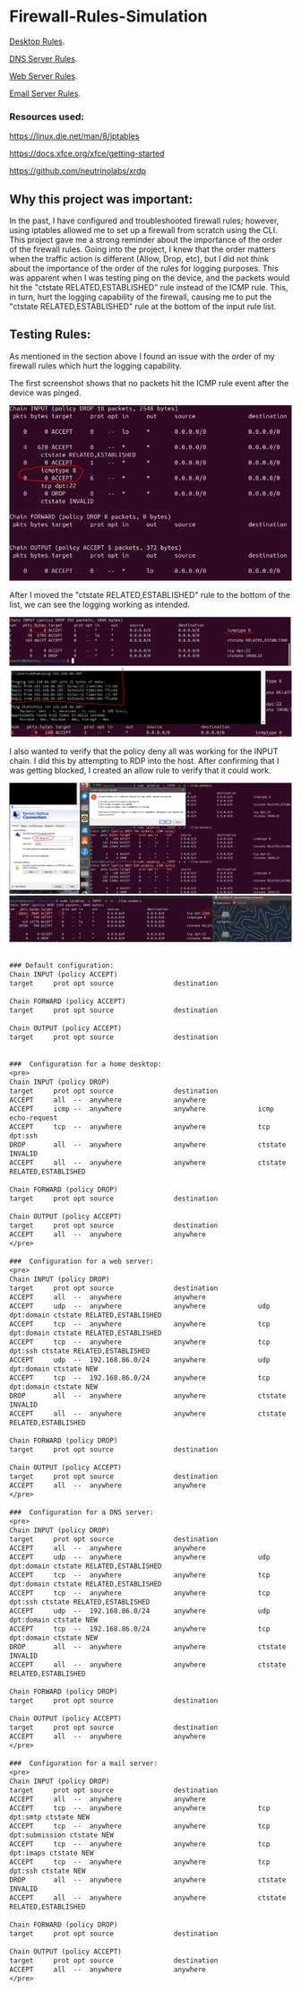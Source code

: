 
# Firewall-Rules-Simulation
[Desktop Rules](./desktop_rules.v4).

[DNS Server Rules](./dns_server_rules.v4).

[Web Server Rules](./web_server_rules.v4).

[Email Server Rules](./email_server.v4).


### Resources used:

https://linux.die.net/man/8/iptables

https://docs.xfce.org/xfce/getting-started

https://github.com/neutrinolabs/xrdp

## Why this project was important:

In the past, I have configured and troubleshooted firewall rules; however, using iptables allowed me to set up a firewall from scratch using the CLI. This project gave me a strong reminder about the importance of the order of the firewall rules. Going into the project, I knew that the order matters when the traffic action is different (Allow, Drop, etc), but I did not think about the importance of the order of the rules for logging purposes. This was apparent when I was testing ping on the device, and the packets would hit the "ctstate RELATED,ESTABLISHED" rule instead of the ICMP rule. This, in turn, hurt the logging capability of the firewall, causing me to put the  "ctstate RELATED,ESTABLISHED" rule at the bottom of the input rule list.




## Testing Rules:
As mentioned in the section above I found an issue with the order of my firewall rules which hurt the logging capability.

The first screenshot shows that no packets hit the ICMP rule event after the device was pinged.

![Ping Troubleshooting.PNG](./Ping_example_troubleshooting.PNG)



After I moved the  "ctstate RELATED,ESTABLISHED" rule to the bottom of the list, we can see the logging working as intended.

![Ping SC1.PNG](./ping_example_sc1.PNG)
![Ping SC2.PNG](./ping_example_sc2.PNG)



I also wanted to verify that the policy deny all was working for the INPUT chain. I did this by attempting to RDP into the host. After confirming that I was getting blocked, I created an allow rule to verify that it could work.

![RDP SC1.PNG](./RDP_example_sc1.PNG)
![RDP SC2.PNG](./RDP_example_sc2.PNG)





```

### Default configuration:
Chain INPUT (policy ACCEPT)
target     prot opt source               destination         

Chain FORWARD (policy ACCEPT)
target     prot opt source               destination         

Chain OUTPUT (policy ACCEPT)
target     prot opt source               destination


###  Configuration for a home desktop:
<pre>
Chain INPUT (policy DROP)
target     prot opt source               destination         
ACCEPT     all  --  anywhere             anywhere            
ACCEPT     icmp --  anywhere             anywhere             icmp echo-request
ACCEPT     tcp  --  anywhere             anywhere             tcp dpt:ssh
DROP       all  --  anywhere             anywhere             ctstate INVALID
ACCEPT     all  --  anywhere             anywhere             ctstate RELATED,ESTABLISHED

Chain FORWARD (policy DROP)
target     prot opt source               destination         

Chain OUTPUT (policy ACCEPT)
target     prot opt source               destination         
ACCEPT     all  --  anywhere             anywhere   
</pre>

###  Configuration for a web server:
<pre>
Chain INPUT (policy DROP)
target     prot opt source               destination         
ACCEPT     all  --  anywhere             anywhere            
ACCEPT     udp  --  anywhere             anywhere             udp dpt:domain ctstate RELATED,ESTABLISHED
ACCEPT     tcp  --  anywhere             anywhere             tcp dpt:domain ctstate RELATED,ESTABLISHED
ACCEPT     tcp  --  anywhere             anywhere             tcp dpt:ssh ctstate RELATED,ESTABLISHED
ACCEPT     udp  --  192.168.86.0/24      anywhere             udp dpt:domain ctstate NEW
ACCEPT     tcp  --  192.168.86.0/24      anywhere             tcp dpt:domain ctstate NEW
DROP       all  --  anywhere             anywhere             ctstate INVALID
ACCEPT     all  --  anywhere             anywhere             ctstate RELATED,ESTABLISHED

Chain FORWARD (policy DROP)
target     prot opt source               destination         

Chain OUTPUT (policy ACCEPT)
target     prot opt source               destination         
ACCEPT     all  --  anywhere             anywhere            
</pre>

###  Configuration for a DNS server:
<pre>
Chain INPUT (policy DROP)
target     prot opt source               destination         
ACCEPT     all  --  anywhere             anywhere            
ACCEPT     udp  --  anywhere             anywhere             udp dpt:domain ctstate RELATED,ESTABLISHED
ACCEPT     tcp  --  anywhere             anywhere             tcp dpt:domain ctstate RELATED,ESTABLISHED
ACCEPT     tcp  --  anywhere             anywhere             tcp dpt:ssh ctstate RELATED,ESTABLISHED
ACCEPT     udp  --  192.168.86.0/24      anywhere             udp dpt:domain ctstate NEW
ACCEPT     tcp  --  192.168.86.0/24      anywhere             tcp dpt:domain ctstate NEW
DROP       all  --  anywhere             anywhere             ctstate INVALID
ACCEPT     all  --  anywhere             anywhere             ctstate RELATED,ESTABLISHED

Chain FORWARD (policy DROP)
target     prot opt source               destination         

Chain OUTPUT (policy ACCEPT)
target     prot opt source               destination         
ACCEPT     all  --  anywhere             anywhere            
</pre>

###  Configuration for a mail server:
<pre>
Chain INPUT (policy DROP)
target     prot opt source               destination         
ACCEPT     all  --  anywhere             anywhere            
ACCEPT     tcp  --  anywhere             anywhere             tcp dpt:smtp ctstate NEW
ACCEPT     tcp  --  anywhere             anywhere             tcp dpt:submission ctstate NEW
ACCEPT     tcp  --  anywhere             anywhere             tcp dpt:imaps ctstate NEW
ACCEPT     tcp  --  anywhere             anywhere             tcp dpt:ssh ctstate NEW
DROP       all  --  anywhere             anywhere             ctstate INVALID
ACCEPT     all  --  anywhere             anywhere             ctstate RELATED,ESTABLISHED

Chain FORWARD (policy DROP)
target     prot opt source               destination         

Chain OUTPUT (policy ACCEPT)
target     prot opt source               destination         
ACCEPT     all  --  anywhere             anywhere
</pre>


